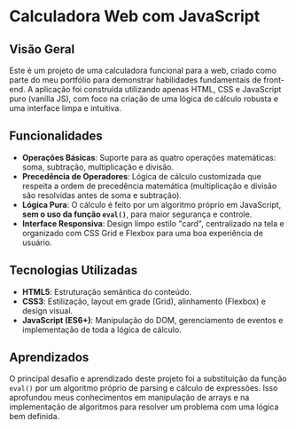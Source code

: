 # Calculadora Web com JavaScript

## Visão Geral

Este é um projeto de uma calculadora funcional para a web, criado como parte do meu portfólio para demonstrar habilidades fundamentais de front-end. A aplicação foi construída utilizando apenas HTML, CSS e JavaScript puro (vanilla JS), com foco na criação de uma lógica de cálculo robusta e uma interface limpa e intuitiva.

## Funcionalidades

- **Operações Básicas**: Suporte para as quatro operações matemáticas: soma, subtração, multiplicação e divisão.
- **Precedência de Operadores**: Lógica de cálculo customizada que respeita a ordem de precedência matemática (multiplicação e divisão são resolvidas antes de soma e subtração).
- **Lógica Pura**: O cálculo é feito por um algoritmo próprio em JavaScript, **sem o uso da função `eval()`**, para maior segurança e controle.
- **Interface Responsiva**: Design limpo estilo "card", centralizado na tela e organizado com CSS Grid e Flexbox para uma boa experiência de usuário.

## Tecnologias Utilizadas

- **HTML5**: Estruturação semântica do conteúdo.
- **CSS3**: Estilização, layout em grade (Grid), alinhamento (Flexbox) e design visual.
- **JavaScript (ES6+)**: Manipulação do DOM, gerenciamento de eventos e implementação de toda a lógica de cálculo.

## Aprendizados

O principal desafio e aprendizado deste projeto foi a substituição da função `eval()` por um algoritmo próprio de parsing e cálculo de expressões. Isso aprofundou meus conhecimentos em manipulação de arrays e na implementação de algoritmos para resolver um problema com uma lógica bem definida.
